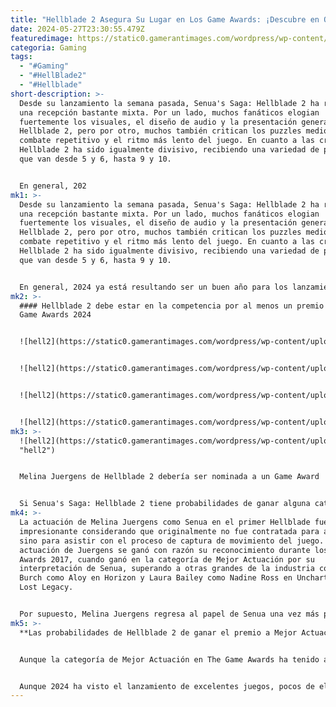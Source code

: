 ```yaml
---
title: "Hellblade 2 Asegura Su Lugar en Los Game Awards: ¡Descubre en Qué Categoría!"
date: 2024-05-27T23:30:55.479Z
featuredimage: https://static0.gamerantimages.com/wordpress/wp-content/uploads/2024/05/hellblade-senua-acting-1.jpg?q=70&fit=contain&w=1140&h=&dpr=1
categoria: Gaming
tags:
  - "#Gaming"
  - "#HellBlade2"
  - "#Hellblade"
short-description: >-
  Desde su lanzamiento la semana pasada, Senua's Saga: Hellblade 2 ha recibido
  una recepción bastante mixta. Por un lado, muchos fanáticos elogian
  fuertemente los visuales, el diseño de audio y la presentación general de
  Hellblade 2, pero por otro, muchos también critican los puzzles mediocres, el
  combate repetitivo y el ritmo más lento del juego. En cuanto a las críticas,
  Hellblade 2 ha sido igualmente divisivo, recibiendo una variedad de puntajes
  que van desde 5 y 6, hasta 9 y 10.


  En general, 202
mk1: >-
  Desde su lanzamiento la semana pasada, Senua's Saga: Hellblade 2 ha recibido
  una recepción bastante mixta. Por un lado, muchos fanáticos elogian
  fuertemente los visuales, el diseño de audio y la presentación general de
  Hellblade 2, pero por otro, muchos también critican los puzzles mediocres, el
  combate repetitivo y el ritmo más lento del juego. En cuanto a las críticas,
  Hellblade 2 ha sido igualmente divisivo, recibiendo una variedad de puntajes
  que van desde 5 y 6, hasta 9 y 10.


  En general, 2024 ya está resultando ser un buen año para los lanzamientos de videojuegos. Y con cada nuevo juego aclamado que se lanza, la competencia para los Game Awards de este año se vuelve más reñida. Aunque es probable que Senua's Saga: Hellblade 2 no compita por ningún premio relacionado con la jugabilidad, hay algunas categorías en las que probablemente será nominado, y hay un trofeo que tiene una excelente oportunidad de ganar.
mk2: >-
  #### Hellblade 2 debe estar en la competencia por al menos un premio de los
  Game Awards 2024


  ![hell2](https://static0.gamerantimages.com/wordpress/wp-content/uploads/2024/05/hellblade-2-senua-shocked.jpg?q=49&fit=contain&w=750&h=415&dpr=2 "hell2")


  ![hell2](https://static0.gamerantimages.com/wordpress/wp-content/uploads/2024/05/hellblade-2-senua-sad-1.jpg?q=49&fit=contain&w=750&h=415&dpr=2 "hell2")


  ![hell2](https://static0.gamerantimages.com/wordpress/wp-content/uploads/2024/05/hellblade-2-senua-face.jpg?q=49&fit=contain&w=750&h=415&dpr=2 "hell2")


  ![hell2](https://static0.gamerantimages.com/wordpress/wp-content/uploads/2024/05/hellblade-2-reflection.jpg?q=49&fit=contain&w=750&h=415&dpr=2 "hell2")
mk3: >-
  ![hell2](https://static0.gamerantimages.com/wordpress/wp-content/uploads/2024/05/hellblade-2-senua-cave.jpg?q=49&fit=contain&w=750&h=415&dpr=2
  "hell2")


  Melina Juergens de Hellblade 2 debería ser nominada a un Game Award


  Si Senua's Saga: Hellblade 2 tiene probabilidades de ganar alguna categoría en los Game Awards de este año, es la de Mejor Actuación. Un juego profundamente personal que se centró mucho en su personaje principal, su pasado, sus emociones y su complejo estado mental, el primer Hellblade necesitaba una actriz increíblemente fuerte para interpretar a Senua, y Melina Juergens hizo un trabajo fenomenal. Principalmente una aventura solitaria, el primer Hellblade deposita la mayor parte de su peso narrativo emocional en la actuación de Senua, y aun con esa presión en mente, Melina Juergens sobresalió, logrando transmitir todas las emociones complejas de Senua durante todo el viaje de manera muy creíble.
mk4: >-
  La actuación de Melina Juergens como Senua en el primer Hellblade fue aún más
  impresionante considerando que originalmente no fue contratada para actuar,
  sino para asistir con el proceso de captura de movimiento del juego. La
  actuación de Juergens se ganó con razón su reconocimiento durante los Game
  Awards 2017, cuando ganó en la categoría de Mejor Actuación por su
  interpretación de Senua, superando a otras grandes de la industria como Ashly
  Burch como Aloy en Horizon y Laura Bailey como Nadine Ross en Uncharted: The
  Lost Legacy.


  Por supuesto, Melina Juergens regresa al papel de Senua una vez más para Senua's Saga: Hellblade 2, y vuelve a sobresalir. Para la secuela, Juergens es capaz de usar las grandes actuaciones de sus co-estrellas para elevar la suya propia, llevando el personaje de Senua a nuevas alturas que no se podían alcanzar en el original. Y con el uso experto del Unreal Engine 5 en Hellblade 2, cada una de las expresiones faciales y movimientos sutiles de Juergens se muestran con una claridad cristalina.
mk5: >-
  **Las probabilidades de Hellblade 2 de ganar el premio a Mejor Actuación**


  Aunque la categoría de Mejor Actuación en The Game Awards ha tenido algunas elecciones poco convencionales a lo largo de los años, generalmente está llena de juegos que tienen un fuerte enfoque narrativo. Esto significa que Hellblade 2 probablemente será nominado en esta categoría en los Game Awards 2024, pero sus posibilidades de ganar son un poco menos ciertas.


  Aunque 2024 ha visto el lanzamiento de excelentes juegos, pocos de ellos han tenido un fuerte enfoque narrativo, y aún menos han tenido actuaciones verdaderamente destacadas. Tal como están las cosas, Banishers: Ghosts of New Eden parece ser la competencia más probable para la categoría de Mejor Actuación de The Game Awards este año, con Russ Bain y Antea Duarte ofreciendo grandes actuaciones como los protagonistas principales de Banishers.
---
```


